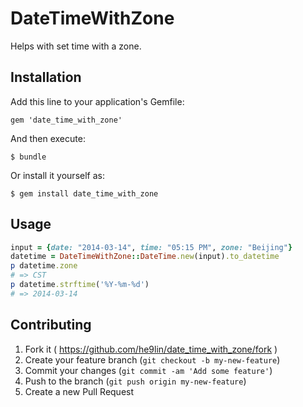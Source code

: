 # DateTimeWithZone

Helps with set time with a zone.

## Installation

Add this line to your application's Gemfile:

    gem 'date_time_with_zone'

And then execute:

    $ bundle

Or install it yourself as:

    $ gem install date_time_with_zone

## Usage

```ruby
input = {date: "2014-03-14", time: "05:15 PM", zone: "Beijing"}
datetime = DateTimeWithZone::DateTime.new(input).to_datetime
p datetime.zone
# => CST
p datetime.strftime('%Y-%m-%d')
# => 2014-03-14
```

## Contributing

1. Fork it ( https://github.com/he9lin/date_time_with_zone/fork )
2. Create your feature branch (`git checkout -b my-new-feature`)
3. Commit your changes (`git commit -am 'Add some feature'`)
4. Push to the branch (`git push origin my-new-feature`)
5. Create a new Pull Request
